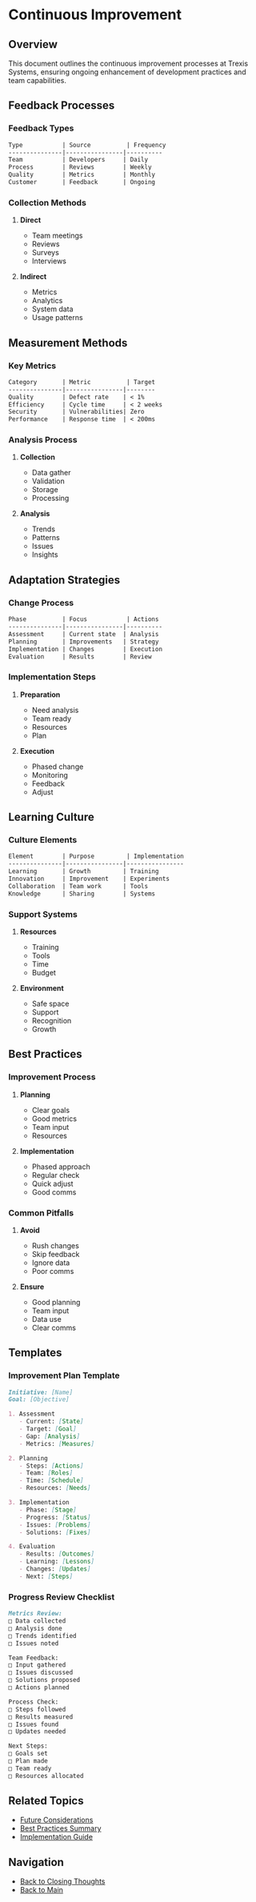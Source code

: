 # Continuous Improvement

## Overview
This document outlines the continuous improvement processes at Trexis Systems, ensuring ongoing enhancement of development practices and team capabilities.

## Feedback Processes

### Feedback Types
```markdown
Type           | Source          | Frequency
---------------|----------------|----------
Team           | Developers     | Daily
Process        | Reviews        | Weekly
Quality        | Metrics        | Monthly
Customer       | Feedback       | Ongoing
```

### Collection Methods
1. **Direct**
   - Team meetings
   - Reviews
   - Surveys
   - Interviews

2. **Indirect**
   - Metrics
   - Analytics
   - System data
   - Usage patterns

## Measurement Methods

### Key Metrics
```markdown
Category       | Metric          | Target
---------------|----------------|--------
Quality        | Defect rate    | < 1%
Efficiency     | Cycle time     | < 2 weeks
Security       | Vulnerabilities| Zero
Performance    | Response time  | < 200ms
```

### Analysis Process
1. **Collection**
   - Data gather
   - Validation
   - Storage
   - Processing

2. **Analysis**
   - Trends
   - Patterns
   - Issues
   - Insights

## Adaptation Strategies

### Change Process
```markdown
Phase          | Focus           | Actions
---------------|----------------|----------
Assessment     | Current state  | Analysis
Planning       | Improvements   | Strategy
Implementation | Changes        | Execution
Evaluation     | Results        | Review
```

### Implementation Steps
1. **Preparation**
   - Need analysis
   - Team ready
   - Resources
   - Plan

2. **Execution**
   - Phased change
   - Monitoring
   - Feedback
   - Adjust

## Learning Culture

### Culture Elements
```markdown
Element        | Purpose         | Implementation
---------------|----------------|----------------
Learning       | Growth         | Training
Innovation     | Improvement    | Experiments
Collaboration  | Team work      | Tools
Knowledge      | Sharing        | Systems
```

### Support Systems
1. **Resources**
   - Training
   - Tools
   - Time
   - Budget

2. **Environment**
   - Safe space
   - Support
   - Recognition
   - Growth

## Best Practices

### Improvement Process
1. **Planning**
   - Clear goals
   - Good metrics
   - Team input
   - Resources

2. **Implementation**
   - Phased approach
   - Regular check
   - Quick adjust
   - Good comms

### Common Pitfalls
1. **Avoid**
   - Rush changes
   - Skip feedback
   - Ignore data
   - Poor comms

2. **Ensure**
   - Good planning
   - Team input
   - Data use
   - Clear comms

## Templates

### Improvement Plan Template
```markdown
Initiative: [Name]
Goal: [Objective]

1. Assessment
   - Current: [State]
   - Target: [Goal]
   - Gap: [Analysis]
   - Metrics: [Measures]

2. Planning
   - Steps: [Actions]
   - Team: [Roles]
   - Time: [Schedule]
   - Resources: [Needs]

3. Implementation
   - Phase: [Stage]
   - Progress: [Status]
   - Issues: [Problems]
   - Solutions: [Fixes]

4. Evaluation
   - Results: [Outcomes]
   - Learning: [Lessons]
   - Changes: [Updates]
   - Next: [Steps]
```

### Progress Review Checklist
```markdown
Metrics Review:
□ Data collected
□ Analysis done
□ Trends identified
□ Issues noted

Team Feedback:
□ Input gathered
□ Issues discussed
□ Solutions proposed
□ Actions planned

Process Check:
□ Steps followed
□ Results measured
□ Issues found
□ Updates needed

Next Steps:
□ Goals set
□ Plan made
□ Team ready
□ Resources allocated
```

## Related Topics
- [Future Considerations](future-considerations.md)
- [Best Practices Summary](best-practices-summary.md)
- [Implementation Guide](implementation-guide.md)

## Navigation
- [Back to Closing Thoughts](README.md)
- [Back to Main](../../README.md)
